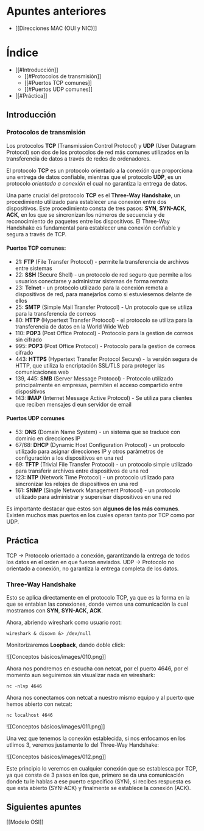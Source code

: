 # Apuntes anteriores

- [[Direcciones MAC (OUI y NIC)]]

# Índice

- [[#Introducción]]
	- [[#Protocolos de transmisión]]
	- [[#Puertos TCP comunes]]
	- [[#Puertos UDP comunes]]
- [[#Práctica]]

## Introducción

### Protocolos de transmisión

Los protocolos **TCP** (Transmission Control Protocol) y **UDP** (User Datagram Protocol) son dos de los protocolos de red más comunes utilizados en la transferencia de datos a través de redes de ordenadores.

El protocolo **TCP** es un protocolo orientado a la conexión que proporciona una entrega de datos confiable, mientras que el protocolo **UDP**, es un protocolo *orientado a conexión* el cual no garantiza la entrega de datos.

Una parte crucial del protocolo **TCP** es el **Three\-Way Handshake**, un procedimiento utilizado para establecer una conexión entre dos dispositivos. Este procedimiento consta de tres pasos: **SYN**, **SYN-ACK**, **ACK**, en los que se sincronizan los números de secuencia y de reconocimiento de paquetes entre los dispositivos. El Three-Way Handshake es fundamental para establecer una conexión confiable y segura a través de TCP.

#### Puertos TCP comunes:

- 21: **FTP** (File Transfer Protocol) - permite la transferencia de archivos entre sistemas
- 22: **SSH** (Secure Shell) - un protocolo de red seguro que permite a los usuarios conectarse y administrar sistemas de forma remota
- 23: **Telnet** - un protocolo utilizado para la conexión remota a dispositivos de red, para manejarlos como si estuviesemos delante de ellos
- 25: **SMTP** (Simple Mail Transfer Protocol) - Un protocolo que se utiliza para la transferencia de correos
- 80: **HTTP** (Hypertext Transfer Protocol) - el protocolo se utiliza para la transferencia de datos en la World Wide Web
- 110: **POP3** (Post Office Protocol) - Protocolo para la gestion de correos sin cifrado
- 995: **POP3** (Post Office Protocol) - Protocolo para la gestion de correos cifrado
- 443: **HTTPS** (Hypertext Transfer Protocol Secure) - la versión segura de HTTP, que utiliza la encriptación SSL/TLS para proteger las comunicaciones web
- 139, 445: **SMB** (Server Message Protocol) - Protocolo utilizado principalmente en empresas, permiten el acceso compartido entre dispositivos
- 143: **IMAP** (Internet Message Active Protocol) - Se utiliza para clientes que reciben mensajes d eun servidor de email
 
#### Puertos UDP comunes

- 53: **DNS** (Domain Name System) - un sistema que se traduce con dominio en direcciones IP
- 67/68: **DHCP** (Dynamic Host Configuration Protocol) - un protocolo utilizado para asignar direcciones IP y otros parámetros de configuración a los dispositivos en una red
- 69: **TFTP** (Trivial File Transfer Protocol) - un protocolo simple utilizado para transferir archivos entre dispositivos de una red
- 123: **NTP** (Network Time Protocol) - un protocolo utilizado para sincronizar los relojes de dispositivos en una red
- 161: **SNMP** (Single Network Management Protocol) - un protocolo utilizado para administrar y supervisar dispositivos en una red

Es importante destacar que estos son **algunos de los más comunes**. Existen muchos mas puertos en los cuales operan tanto por TCP como por UDP.

## Práctica

TCP -> Protocolo orientado a conexión, garantizando la entrega de todos los datos en el orden en que fueron enviados.
UDP -> Protocolo no orientado a conexión, no garantiza la entrega completa de los datos.

### **Three-Way Handshake**

Esto se aplica directamente en el protocolo TCP, ya que es la forma en la que se entablan las conexiones, donde vemos una comunicación la cual mostramos con **SYN**, **SYN-ACK**, **ACK**.

Ahora, abriendo wireshark como usuario root:

```SHELL
wireshark & disown &> /dev/null
```

Monitorizaremos **Loopback**, dando doble click:

![[Conceptos básicos/images/010.png]]

Ahora nos pondremos en escucha con netcat, por el puerto 4646, por el momento aun seguiremos sin visualizar nada en wireshark:

```Shell
nc -nlvp 4646
```

Ahora nos conectamos con netcat a nuestro mismo equipo y al puerto que hemos abierto con netcat:

```Shell
nc localhost 4646
```

![[Conceptos básicos/images/011.png]]

Una vez que tenemos la conexión establecida, si nos enfocamos en los utlimos 3, veremos justamente lo del Three-Way Handshake:

![[Conceptos básicos/images/012.png]]

Este principio lo veremos en cualquier conexión que se establesca por TCP, ya que consta de 3 pasos en los que, primero se da una comunicación donde tu le hablas a ese puerto especifico (SYN), si recibes respuesta es que esta abierto (SYN-ACK) y finalmente se establece la conexión (ACK).

## **Siguientes apuntes**

[[Modelo OSI]]



